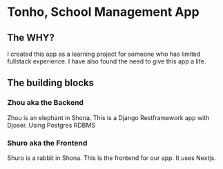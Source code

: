# Tonho, School Management App

## The WHY?

I created this app as a learning project for someone who has limited fullstack experience. I have also found the need to give this app a life.

## The building blocks

### Zhou aka the Backend

Zhou is an elephant in Shona. This is a Django Restframework app with Djoser. Using Postgres RDBMS

### Shuro aka the Frontend

Shuro is a rabbit in Shona. This is the frontend for our app. It uses Nextjs.
